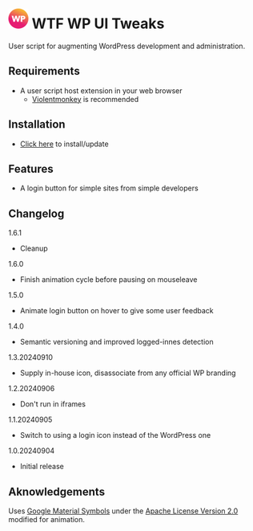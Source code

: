 # ![WP](wp-wtf-gradient-optimized.svg) WTF WP UI Tweaks
User script for augmenting WordPress development and administration.

## Requirements
- A user script host extension in your web browser
  - [Violentmonkey](https://violentmonkey.github.io/) is recommended

## Installation
- [Click here](https://github.com/WTF-Design/wordpress-ui-tweaks/raw/main/script.user.js) to install/update

## Features
- A login button for simple sites from simple developers

## Changelog
1.6.1
- Cleanup

1.6.0
- Finish animation cycle before pausing on mouseleave

1.5.0
- Animate login button on hover to give some user feedback

1.4.0
- Semantic versioning and improved logged-innes detection

1.3.20240910
- Supply in-house icon, disassociate from any official WP branding

1.2.20240906
- Don't run in iframes

1.1.20240905
- Switch to using a login icon instead of the WordPress one

1.0.20240904
- Initial release

## Aknowledgements
Uses [Google Material Symbols](https://fonts.google.com/icons) under the [Apache License Version 2.0](Google-Material-Symbols-LICENSE.txt) modified for animation.
